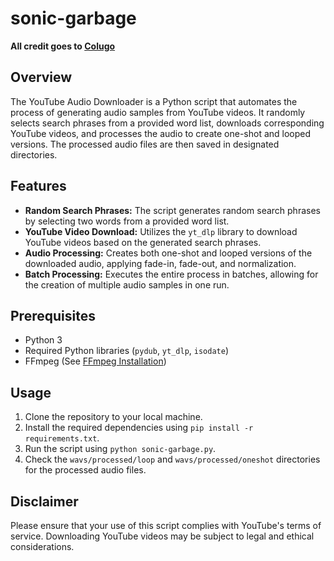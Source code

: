 # sonic-garbage

**All credit goes to [Colugo](https://twitter.com/ColugoMusic)**

## Overview

The YouTube Audio Downloader is a Python script that automates the process of generating audio samples from YouTube videos. It randomly selects search phrases from a provided word list, downloads corresponding YouTube videos, and processes the audio to create one-shot and looped versions. The processed audio files are then saved in designated directories.

## Features

- **Random Search Phrases:** The script generates random search phrases by selecting two words from a provided word list.
- **YouTube Video Download:** Utilizes the `yt_dlp` library to download YouTube videos based on the generated search phrases.
- **Audio Processing:** Creates both one-shot and looped versions of the downloaded audio, applying fade-in, fade-out, and normalization.
- **Batch Processing:** Executes the entire process in batches, allowing for the creation of multiple audio samples in one run.

## Prerequisites

- Python 3
- Required Python libraries (`pydub`, `yt_dlp`, `isodate`)
- FFmpeg (See [FFmpeg Installation](https://ffmpeg.org/download.html))

## Usage

1. Clone the repository to your local machine.
2. Install the required dependencies using `pip install -r requirements.txt`.
3. Run the script using `python sonic-garbage.py`.
4. Check the `wavs/processed/loop` and `wavs/processed/oneshot` directories for the processed audio files.

## Disclaimer

Please ensure that your use of this script complies with YouTube's terms of service. Downloading YouTube videos may be subject to legal and ethical considerations.
